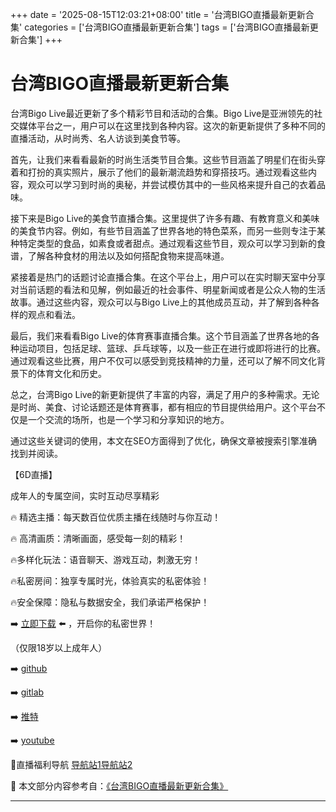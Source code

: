 +++
date = '2025-08-15T12:03:21+08:00'
title = '台湾BIGO直播最新更新合集'
categories = ['台湾BIGO直播最新更新合集']
tags = ['台湾BIGO直播最新更新合集']
+++

# 台湾BIGO直播最新更新合集

台湾Bigo Live最近更新了多个精彩节目和活动的合集。Bigo Live是亚洲领先的社交媒体平台之一，用户可以在这里找到各种内容。这次的新更新提供了多种不同的直播活动，从时尚秀、名人访谈到美食节等。

首先，让我们来看看最新的时尚生活类节目合集。这些节目涵盖了明星们在街头穿着和打扮的真实照片，展示了他们的最新潮流趋势和穿搭技巧。通过观看这些内容，观众可以学习到时尚的奥秘，并尝试模仿其中的一些风格来提升自己的衣着品味。

接下来是Bigo Live的美食节直播合集。这里提供了许多有趣、有教育意义和美味的美食节内容。例如，有些节目涵盖了世界各地的特色菜系，而另一些则专注于某种特定类型的食品，如素食或者甜点。通过观看这些节目，观众可以学习到新的食谱，了解各种食材的用法以及如何搭配食物来提高味道。

紧接着是热门的话题讨论直播合集。在这个平台上，用户可以在实时聊天室中分享对当前话题的看法和见解，例如最近的社会事件、明星新闻或者是公众人物的生活故事。通过这些内容，观众可以与Bigo Live上的其他成员互动，并了解到各种各样的观点和看法。

最后，我们来看看Bigo Live的体育赛事直播合集。这个节目涵盖了世界各地的各种运动项目，包括足球、篮球、乒乓球等，以及一些正在进行或即将进行的比赛。通过观看这些比赛，用户不仅可以感受到竞技精神的力量，还可以了解不同文化背景下的体育文化和历史。

总之，台湾Bigo Live的新更新提供了丰富的内容，满足了用户的多种需求。无论是时尚、美食、讨论话题还是体育赛事，都有相应的节目提供给用户。这个平台不仅是一个交流的场所，也是一个学习和分享知识的地方。

通过这些关键词的使用，本文在SEO方面得到了优化，确保文章被搜索引擎准确找到并阅读。

【6D直播】

 成年人的专属空间，实时互动尽享精彩

🔥 精选主播：每天数百位优质主播在线随时与你互动！

🔥 高清画质：清晰画面，感受每一刻的精彩！

🔥多样化玩法：语音聊天、游戏互动，刺激无穷！

🔥私密房间：独享专属时光，体验真实的私密体验！

🔥安全保障：隐私与数据安全，我们承诺严格保护！

➡️ [立即下载](https://down123.s3.ap-east-1.amazonaws.com/down/down.html?channelCode=blog) ⬅️ ，开启你的私密世界！

 （仅限18岁以上成年人）

➡️ [github](https://aldult-live.github.io/)

➡️ [gitlab](https://seo-09598d.gitlab.io/)

➡️ [推特](https://x.com/wegame33)

➡️ [youtube](https://www.youtube.com/@6Dlive)

🔞直播福利导航   [导航站1](https://webstack-86085a.gitlab.io/)[导航站2](https://onlygit123-2.github.io/)

📘 本文部分内容参考自：[《台湾BIGO直播最新更新合集》](https://webstack-hugo-1.pages.dev/)

---
